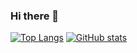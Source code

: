 ### Hi there 👋
[![Top Langs](https://github-readme-stats.vercel.app/api/top-langs/?username=mimisheesharp&theme=tokyonight)](https://github.com/anuraghazra/github-readme-stats)
[![GitHub stats](https://github-readme-stats.vercel.app/api?username=mimisheesharp&theme=tokyonight)](https://github.com/anuraghazra/github-readme-stats)
